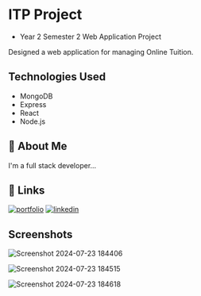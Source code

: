 
# ITP Project

- Year 2 Semester 2 Web Application Project
  
 Designed a web application for
 managing Online Tuition.



## Technologies Used

- MongoDB
- Express
- React
- Node.js
## 🚀 About Me
I'm a full stack developer...


## 🔗 Links
[![portfolio](https://img.shields.io/badge/my_portfolio-000?style=for-the-badge&logo=ko-fi&logoColor=white)](https://chathuminakaushal.me/)
[![linkedin](https://img.shields.io/badge/linkedin-0A66C2?style=for-the-badge&logo=linkedin&logoColor=white)](https://www.linkedin.com/in/chathuminakaushal)

## Screenshots

![Screenshot 2024-07-23 184406](https://github.com/user-attachments/assets/15dc42a2-4a49-4fec-8699-a083dc5e315d)

![Screenshot 2024-07-23 184515](https://github.com/user-attachments/assets/fb4905b0-b3d6-4634-9be0-c19ae91605bf)

![Screenshot 2024-07-23 184618](https://github.com/user-attachments/assets/3f77704e-08bf-4627-a1d4-6214d28c445b)







